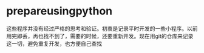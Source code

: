 # prepareusingpython
这些程序并没有经过严格的思考和验证。初衷是记录平时开发的一些小程序。以前用完即丢，再也找不到了，需要的时候，还要重新开发。现在用git的仓库来记录这一切，避免重复开发，也方便自己查找
